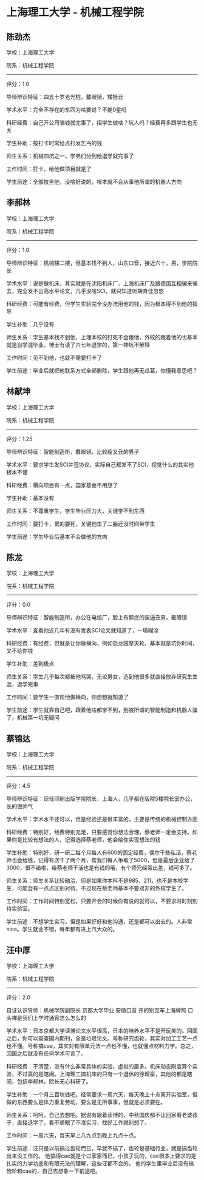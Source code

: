 # 上海理工大学 - 机械工程学院

## 陈劲杰

学校：上海理工大学

院系：机械工程学院

* * *

评分：1.0

导师辨识特征：四五十岁老光棍，戴眼镜，矮挫丑

学术水平：完全不存在的东西为啥要说？不能0星吗

科研经费：自己开公司骗钱就完事了，招学生做啥？坑人吗？经费再多跟学生也无关

学生补助：按打卡时常给点打发乞丐的钱

师生关系：机械四坑之一，学弟们分到他退学就完事了

工作时间：打卡，给他做项目就是了

学生前途：全部拉黑他，没啥好说的，根本就不会从事他所谓的机器人方向

## 李郝林

学校：上海理工大学

院系：机械工程学院

* * *

评分：1.0

导师辨识特征：机械楼二楼，但基本找不到人，山东口音，接近六十，男，学院院长

学术水平：说是做机床，其实就是在沈阳机床厂、上海机床厂及跟德国互相骗来骗去，完全发不出高水平论文，几乎没啥SCI，就只知道听胡育佳忽悠

科研经费：可能有经费，但学生实验完全没办法用他的钱，因为根本得不到他的指导

学生补助：几乎没有

师生关系：学生基本找不到他，上理本校的打死不会跟他，外校的跟着他的也基本就是自学混毕业，博士有读了六七年退学的，第一神坑不解释

工作时间：见不到他，也就不需要打卡了

学生前途：毕业后就把他联系方式全部删除，学生跟他再无瓜葛，你懂我意思吧？

## 林献坤

学校：上海理工大学

院系：机械工程学院

* * *

评分：1.25

导师辨识特征：智能制造所，戴眼镜，比较瘦又丑的男子

学术水平：要求学生发SCI并签协议，实际自己都发不了SCI，视觉什么的其实他根本不懂

科研经费：横向项目有一点，国家基金不用想了

学生补助：基本没有

师生关系：不尊重学生，学生毕业压力大，关键学不到东西

工作时间：要打卡，累的要死，关键他生了二胎还没时间带学生

学生前途：学生毕业后基本不会做他的方向

## 陈龙

学校：上海理工大学

院系：机械工程学院

* * *

评分：0.0

导师辨识特征：智能制造所，办公在电缆厂，脸上有颗痣的装逼丑男，戴眼镜

学术水平：查看他近几年有没有发表SCI论文就知道了，一塌糊涂

科研经费：有经费，但就是让你做横向，例如恐龙园摩天轮，基本就是坑你时间，又不给你钱

学生补助：差到极点

师生关系：学生几乎每次都被他骂哭，无论男女，选到他很多就直接放弃研究生生涯，退学完事

工作时间：要学生一直帮他做横向，你想想就知道了

学生前途：学生就靠自己吧，跟着他啥都学不到，别被所谓的智能制造和机器人骗了，机械第一坑无疑问

## 蔡锦达

学校：上海理工大学

院系：机械工程学院

* * *

评分：4.5

导师辨识特征：现任印刷出版学院院长，上海人，几乎都在版院5楼院长室办公，长的很帅气

学术水平：学术水平还可以，但是经验还是很丰富的，主要是传统的机械控制方面

科研经费：特别好，经费特别充足，只要感觉你想法合理，蔡老师一定会支持。如果你是比较有想法的人，记得选择蔡老师，他会给你实现想法的钱

学生补助：特别好，研一研二每个月每人有600的固定经费，偶尔干些私活，蔡老师也会给钱，记得有次干了两个月，帮我们每人争取了5000，但是最后企业给了3000，很不错啦，给蔡老师干活也是有钱的哦，有个师兄经常出差，钱可多了。

师生关系：师生关系比较融洽，但是如果你本科不是985、211，也不是本校学生，可能会有一点点区别对待，不过现在蔡老师基本不要双非的外校学生了。

工作时间：工作时间特别宽松，只要开会的时候你有说的就可以，不要求时时刻刻待实验室。

学生前途：不想学生实习，但是如果好好和他沟通，还是都可以出去的。人非常nice。学生就业不错，每年都有进上汽大众的。

## 汪中厚

学校：上海理工大学

院系：机械工程学院

* * *

评分：2.0

自证认识导师：机械学院副院长 京都大学毕业 安徽口音 开的别克车上海牌照 口头禅是我们上学时通宵怎么怎么的

学术水平：日本京都大学读博论文水平很高，日本的培养水平不是开玩笑的。回国之后，你可以查查国内期刊，全是垃圾论文。号称研究齿轮，其实对加工工艺一点也不懂。号称搞cae，其实对有限单元法一点也不懂，也就懂点材料力学。总之，回国之后就没有任何学术可言了。

科研经费：不清楚，没有什么非常具体的实验，虚拟的居多。机床动态刚度算个实验，不过真的是瞎闹。上海理工搞机床的只有一个退休的徐增豪，其他的都是瞎闹，包括李郝林，院长无心科研了。

学生补助：一个月三百块钱吧。经常要求一周六天，每天晚上十点离开实验室，但做的东西要么是体力重复劳动，要么是无所事事，但就是必须要在。

师生关系：呵呵，自己去想吧。据说有跟着读博的，中秋国庆都不让回家看老婆孩子，直接退学了。看不顺眼了不准实习，找好工作就别想了。

工作时间：一周六天，每天早上八九点到晚上九点十点。

学生前途：汪只是以前搞过齿轮而已，早就不搞了，齿轮是基础行业，就是搞齿轮出来没工作的。
他搞得cae就是个过家家而已，小孩子玩的，cae根本上要求的是扎实的力学功底和有限元法的理解，这些汪都不会的。
他的学生里毕业后没有搞齿轮和cae的，自己去想象一下前途吧。